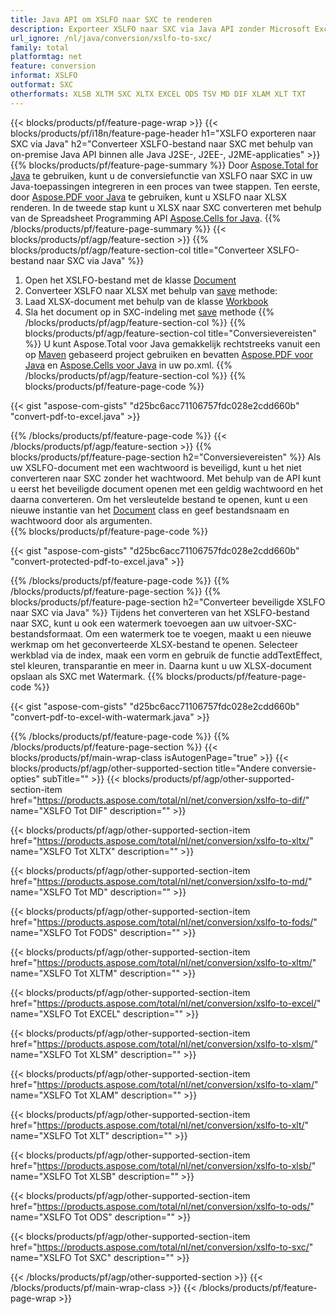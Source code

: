 ```yaml
---
title: Java API om XSLFO naar SXC te renderen
description: Exporteer XSLFO naar SXC via Java API zonder Microsoft Excel of Adobe Reader te gebruiken
url_ignore: /nl/java/conversion/xslfo-to-sxc/
family: total
platformtag: net
feature: conversion
informat: XSLFO
outformat: SXC
otherformats: XLSB XLTM SXC XLTX EXCEL ODS TSV MD DIF XLAM XLT TXT
---
```

{{< blocks/products/pf/feature-page-wrap >}}
{{< blocks/products/pf/i18n/feature-page-header h1="XSLFO exporteren naar SXC via Java" h2="Converteer XSLFO-bestand naar SXC met behulp van on-premise Java API binnen alle Java J2SE-, J2EE-, J2ME-applicaties" >}}
{{% blocks/products/pf/feature-page-summary %}}
Door [Aspose.Total for Java](https://products.aspose.com/total/java/) te gebruiken, kunt u de conversiefunctie van XSLFO naar SXC in uw Java-toepassingen integreren in een proces van twee stappen. Ten eerste, door [Aspose.PDF voor Java](https://products.aspose.com/pdf/java/) te gebruiken, kunt u XSLFO naar XLSX renderen. In de tweede stap kunt u XLSX naar SXC converteren met behulp van de Spreadsheet Programming API [Aspose.Cells for Java](https://products.aspose.com/cells/java/).
{{% /blocks/products/pf/feature-page-summary  %}}
{{< blocks/products/pf/agp/feature-section >}}
{{% blocks/products/pf/agp/feature-section-col title="Converteer XSLFO-bestand naar SXC via Java" %}}
1. Open het XSLFO-bestand met de klasse [Document](https://reference.aspose.com/pdf/java/com.aspose.pdf/Document)
2. Converteer XSLFO naar XLSX met behulp van [save](https://reference.aspose.com/pdf/java/com.aspose.pdf/Document#save-java.lang.String-com.aspose.pdf.SaveOptions- ) methode:
3. Laad XLSX-document met behulp van de klasse [Workbook](https://reference.aspose.com/cells/java/com.aspose.cells/Workbook)
4. Sla het document op in SXC-indeling met [save](https://reference.aspose.com/cells/java/com.aspose.cells/workbook#save(java.lang.String,%20com.aspose.cells.SaveOptions)) methode
{{% /blocks/products/pf/agp/feature-section-col %}}
{{% blocks/products/pf/agp/feature-section-col title="Conversievereisten" %}}
U kunt Aspose.Total voor Java gemakkelijk rechtstreeks vanuit een op [Maven](https://releases.aspose.com/total/java/) gebaseerd project gebruiken en bevatten [Aspose.PDF voor Java](https://docs.aspose.com/pdf/java/installation/) en [Aspose.Cells voor Java](https://docs.aspose.com/cells/java/installation/) in uw po.xml.
{{% /blocks/products/pf/agp/feature-section-col %}}
{{% blocks/products/pf/feature-page-code %}}

{{< gist "aspose-com-gists" "d25bc6acc71106757fdc028e2cdd660b" "convert-pdf-to-excel.java" >}}


{{% /blocks/products/pf/feature-page-code %}}
{{< /blocks/products/pf/agp/feature-section >}}
{{% blocks/products/pf/feature-page-section  h2="Conversievereisten" %}}
Als uw XSLFO-document met een wachtwoord is beveiligd, kunt u het niet converteren naar SXC zonder het wachtwoord. Met behulp van de API kunt u eerst het beveiligde document openen met een geldig wachtwoord en het daarna converteren. Om het versleutelde bestand te openen, kunt u een nieuwe instantie van het [Document](https://reference.aspose.com/pdf/java/com.aspose.pdf/Document#Document-java.lang.String-java.lang.String-) class en geef bestandsnaam en wachtwoord door als argumenten.  
{{% blocks/products/pf/feature-page-code %}}

{{< gist "aspose-com-gists" "d25bc6acc71106757fdc028e2cdd660b" "convert-protected-pdf-to-excel.java" >}}

{{% /blocks/products/pf/feature-page-code  %}}
{{% /blocks/products/pf/feature-page-section %}}
{{% blocks/products/pf/feature-page-section  h2="Converteer beveiligde XSLFO naar SXC via Java" %}}
Tijdens het converteren van het XSLFO-bestand naar SXC, kunt u ook een watermerk toevoegen aan uw uitvoer-SXC-bestandsformaat. Om een watermerk toe te voegen, maakt u een nieuwe werkmap om het geconverteerde XLSX-bestand te openen. Selecteer werkblad via de index, maak een vorm en gebruik de functie addTextEffect, stel kleuren, transparantie en meer in. Daarna kunt u uw XLSX-document opslaan als SXC met Watermark. 
{{% blocks/products/pf/feature-page-code %}}

{{< gist "aspose-com-gists" "d25bc6acc71106757fdc028e2cdd660b" "convert-pdf-to-excel-with-watermark.java" >}}

{{% /blocks/products/pf/feature-page-code  %}}
{{% /blocks/products/pf/feature-page-section %}}
{{< blocks/products/pf/main-wrap-class isAutogenPage="true" >}}
{{< blocks/products/pf/agp/other-supported-section title="Andere conversie-opties" subTitle="" >}}
{{< blocks/products/pf/agp/other-supported-section-item href="https://products.aspose.com/total/nl/net/conversion/xslfo-to-dif/" name="XSLFO Tot DIF" description="" >}}

{{< blocks/products/pf/agp/other-supported-section-item href="https://products.aspose.com/total/nl/net/conversion/xslfo-to-xltx/" name="XSLFO Tot XLTX" description="" >}}

{{< blocks/products/pf/agp/other-supported-section-item href="https://products.aspose.com/total/nl/net/conversion/xslfo-to-md/" name="XSLFO Tot MD" description="" >}}

{{< blocks/products/pf/agp/other-supported-section-item href="https://products.aspose.com/total/nl/net/conversion/xslfo-to-fods/" name="XSLFO Tot FODS" description="" >}}

{{< blocks/products/pf/agp/other-supported-section-item href="https://products.aspose.com/total/nl/net/conversion/xslfo-to-xltm/" name="XSLFO Tot XLTM" description="" >}}

{{< blocks/products/pf/agp/other-supported-section-item href="https://products.aspose.com/total/nl/net/conversion/xslfo-to-excel/" name="XSLFO Tot EXCEL" description="" >}}

{{< blocks/products/pf/agp/other-supported-section-item href="https://products.aspose.com/total/nl/net/conversion/xslfo-to-xlsm/" name="XSLFO Tot XLSM" description="" >}}

{{< blocks/products/pf/agp/other-supported-section-item href="https://products.aspose.com/total/nl/net/conversion/xslfo-to-xlam/" name="XSLFO Tot XLAM" description="" >}}

{{< blocks/products/pf/agp/other-supported-section-item href="https://products.aspose.com/total/nl/net/conversion/xslfo-to-xlt/" name="XSLFO Tot XLT" description="" >}}

{{< blocks/products/pf/agp/other-supported-section-item href="https://products.aspose.com/total/nl/net/conversion/xslfo-to-xlsb/" name="XSLFO Tot XLSB" description="" >}}

{{< blocks/products/pf/agp/other-supported-section-item href="https://products.aspose.com/total/nl/net/conversion/xslfo-to-ods/" name="XSLFO Tot ODS" description="" >}}

{{< blocks/products/pf/agp/other-supported-section-item href="https://products.aspose.com/total/nl/net/conversion/xslfo-to-sxc/" name="XSLFO Tot SXC" description="" >}}


{{< /blocks/products/pf/agp/other-supported-section >}}
{{< /blocks/products/pf/main-wrap-class >}}
{{< /blocks/products/pf/feature-page-wrap >}}